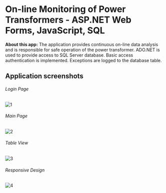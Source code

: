 # On-line Monitoring of Power Transformers - ASP.NET Web Forms, JavaScript, SQL 

**About this app:** The application provides continuous on-line data analysis and is responsible for safe operation of the power transformer. ADO.NET is used to provide access to SQL Server database. Basic access authentication is implemented. Exceptions are logged to the database table.

## Application screenshots

###### Login Page
![1](https://github.com/BB9086/MonitoringOfPowerTransformersV1/assets/118169200/82dbcc83-e96e-446d-8d86-4d8bfc3d3e6f)

###### Main Page

![2](https://github.com/BB9086/MonitoringOfPowerTransformersV1/assets/118169200/b09977c3-a6cd-4496-8b3e-fc5fa3afcac0)

###### Table View

![3](https://github.com/BB9086/MonitoringOfPowerTransformersV1/assets/118169200/2c9c98cd-2b96-4919-befd-1124d15f6749)

###### Responsive Design

![4](https://github.com/BB9086/MonitoringOfPowerTransformersV1/assets/118169200/33a5d06b-dab3-4bf7-b57f-dd0194ef0457)
